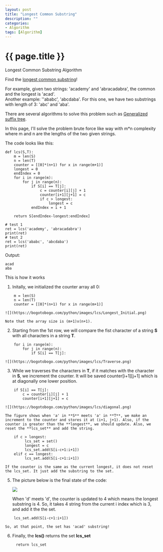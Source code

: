 ```yaml
---
layout: post
title: "Longest Common Substring"
description: ""
categories: 
- Algorithm
tags: [Algorithm]
---
```

{{ page.title }}
================
Longest Common Substring Algorithm

Find the [longest common substring](http://en.wikipedia.org/wiki/Longest_common_substring_problem)!

For example, given two strings: 'academy' and 'abracadabra', the common and the longest is 'acad'.  
Another example: ''ababc', 'abcdaba'. For this one, we have two substrings with length of 3: 'abc' and 'aba'.

There are several algorithms to solve this problem such as [Generalized suffix tree](http://en.wikipedia.org/wiki/Generalised_suffix_tree).

In this page, I'll solve the problem brute force like way with m*n complexity where m and n are the lengths of the two given strings.


The code looks like this:

```
def lcs(S,T):
    m = len(S)
    n = len(T)
    counter = [[0]*(n+1) for x in range(m+1)]
    longest = 0
    endIndex = 0
    for i in range(m):
        for j in range(n):
            if S[i] == T[j]:
                c = counter[i][j] + 1
                counter[i+1][j+1] = c
                if c > longest:
                    longest = c
		    endIndex = i + 1

    return S[endIndex-longest:endIndex]

# test 1
ret = lcs('academy', 'abracadabra')
print(ret)
# test 2
ret = lcs('ababc', 'abcdaba')
print(ret)
```

Output:

```
acad
aba
```

This is how it works

1.  Initally, we initialized the counter array all 0:
    
```
    m = len(S)
    n = len(T)
    counter = [[0]*(n+1) for x in range(m+1)]
```
    
    ![](https://bogotobogo.com/python/images/lcs/Longest_Initial.png)
    
    Note that the array size is (m+1)x(n+1).
    
2.  Starting from the 1st row, we will compare the fist character of a string **S** with all characters in a string **T**.
    
```
    for i in range(m):
        for j in range(n):
            if S[i] == T[j]:
```
    
    ![](https://bogotobogo.com/python/images/lcs/Traverse.png)
    
3.  While we traverses the characters in **T**, if it matches with the character in **S**, we increment the counter. It will be saved counter[i+1][j+1] which is at diagonally one lower position.  
    
```
    if S[i] == T[j]:
        c = counter[i][j] + 1
        counter[i+1][j+1] = c
```
    
    ![](https://bogotobogo.com/python/images/lcs/diagonal.png)
    
    The figure shows when 'a' in **S** meets 'a' in **T**, we make an increment to the counter and stores it at (i+1, j+1). Also, if the counter is greater than the **longest**, we should update. Also, we reset the **lcs_set** and add the string.
    
```
    if c > longest:
         lcs_set = set()
         longest = c
         lcs_set.add(S[i-c+1:i+1])
    elif c == longest:
         lcs_set.add(S[i-c+1:i+1])
```
    
    If the counter is the same as the current longest, it does not reset the lcs_set. It just add the substring to the set.
    
  
5.  The picture below is the final state of the code:
    
    ![](https://bogotobogo.com/python/images/lcs/Final.png)
    
    When 'd' meets 'd', the counter is updated to 4 which means the longest substring is 4. So, it takes 4 string from the current i index which is 3, and add it the the set.
    
```
    lcs_set.add(S[i-c+1:i+1])
```
    
    So, at that point, the set has 'acad' substring!
6.  Finally, the **lcs()** returns the set **lcs_set**
    
```
     return lcs_set
```
    
